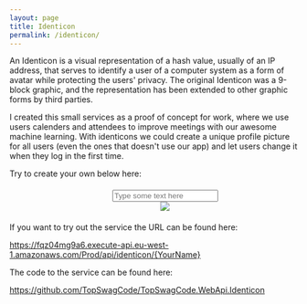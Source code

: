 ```yaml
---
layout: page
title: Identicon
permalink: /identicon/
---
```


An Identicon is a visual representation of a hash value, usually of an IP address, that serves to identify a user of a computer system as a form of avatar while protecting the users' privacy. The original Identicon was a 9-block graphic, and the representation has been extended to other graphic forms by third parties.

I created this small services as a proof of concept for work, where we use users calenders and attendees to improve meetings with our awesome machine learning. With identicons we could create a unique profile picture for all users (even the ones that doesn't use our app) and let users change it when they log in the first time.

Try to create your own below here:

<div style="width:100%;align: center;text-align:  center; margin: 20px;">

<input id="inputSrc" placeholder="Type some text here" type="text" oninput="myFunction()"/>
<br/>

<img id="test" src="https://fqz04mg9a6.execute-api.eu-west-1.amazonaws.com/Prod/api/identicon/storm">


<script> 
function myFunction(){
    var link = "https://fqz04mg9a6.execute-api.eu-west-1.amazonaws.com/Prod/api/identicon/";
    document.getElementById('test').src = link+document.getElementById('inputSrc').value;
} 
</script>

</div>
If you want to try out the service the URL can be found here:

<a href="https://topswagcode.dev/api/Identicon/Storm">https://fqz04mg9a6.execute-api.eu-west-1.amazonaws.com/Prod/api/identicon/{YourName}</a>

The code to the service can be found here:

https://github.com/TopSwagCode/TopSwagCode.WebApi.Identicon
